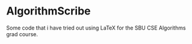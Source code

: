 # AlgorithmScribe
Some code that i have tried out using LaTeX for the SBU CSE Algorithms grad course.
